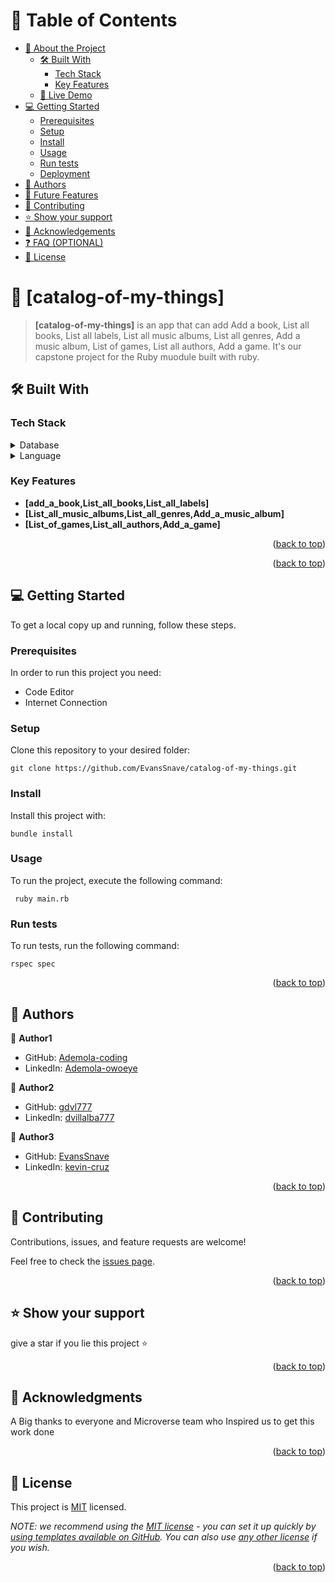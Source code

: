 <a name="readme-top"></a>

<!-- TABLE OF CONTENTS -->

# 📗 Table of Contents

- [📖 About the Project](#about-project)
  - [🛠 Built With](#built-with)
    - [Tech Stack](#tech-stack)
    - [Key Features](#key-features)
  - [🚀 Live Demo](#live-demo)
- [💻 Getting Started](#getting-started)
  - [Prerequisites](#prerequisites)
  - [Setup](#setup)
  - [Install](#install)
  - [Usage](#usage)
  - [Run tests](#run-tests)
  - [Deployment](#deployment)
- [👥 Authors](#authors)
- [🔭 Future Features](#future-features)
- [🤝 Contributing](#contributing)
- [⭐️ Show your support](#support)
- [🙏 Acknowledgements](#acknowledgements)
- [❓ FAQ (OPTIONAL)](#faq)
- [📝 License](#license)

<!-- PROJECT DESCRIPTION -->

# 📖 [catalog-of-my-things] <a name="catalog-of-my-things"></a>

> **[catalog-of-my-things]** is an app that can add Add a book, List all books, List all labels, List all music albums, List all genres, Add a music album, List of games, List all authors, Add a game. It's our capstone project for the Ruby muodule built with ruby. 


## 🛠 Built With <a name="built-with"></a>

### Tech Stack <a name="tech-stack"></a>

<details>
<summary>Database</summary>
  <ul>
    <li><a href="https://www.postgresql.org/">PostgreSQL</a></li>
  </ul>
</details>

<details>
<summary>Language</summary>
  <ul>
    <li>Ruby</li>
  </ul>
</details>

<!-- Features -->

### Key Features <a name="key-features"></a>

- **[add_a_book,List_all_books,List_all_labels]**
- **[List_all_music_albums,List_all_genres,Add_a_music_album]**
- **[List_of_games,List_all_authors,Add_a_game]**

<p align="right">(<a href="#readme-top">back to top</a>)</p>

<!-- LIVE DEMO -->

<!-- ## 🚀 Live Demo <a name="live-demo"></a>

> Add a link to your deployed project.

- [Live Demo Link](https://google.com) -->

<p align="right">(<a href="#readme-top">back to top</a>)</p>

<!-- GETTING STARTED -->

## 💻 Getting Started <a name="getting-started"></a>

To get a local copy up and running, follow these steps.

### Prerequisites

In order to run this project you need:

- Code Editor
- Internet Connection

### Setup

Clone this repository to your desired folder:

```git clone https://github.com/EvansSnave/catalog-of-my-things.git```


### Install

Install this project with:

```bundle install```


### Usage

To run the project, execute the following command:

``` ruby main.rb```

### Run tests

To run tests, run the following command:

```rspec spec```

<p align="right">(<a href="#readme-top">back to top</a>)</p>

<!-- AUTHORS -->

## 👥 Authors <a name="authors"></a>


👤 **Author1**

- GitHub: [Ademola-coding](https://github.com/Ademola-coding)
- LinkedIn: [Ademola-owoeye](https://linkedin.com/in/ademola-owoeye)

👤 **Author2**

- GitHub: [gdvl777](https://github.com/gdvl777)
- LinkedIn: [dvillalba777](https://linkedin.com/in/dvillalba777)

👤 **Author3**

- GitHub: [EvansSnave](https://github.com/EvansSnave)
- LinkedIn: [kevin-cruz](https://linkedin.com/in/kevin-cruz-25159a201)

<p align="right">(<a href="#readme-top">back to top</a>)</p>

<!-- CONTRIBUTING -->

## 🤝 Contributing <a name="contributing"></a>

Contributions, issues, and feature requests are welcome!

Feel free to check the [issues page](../../issues/).

<p align="right">(<a href="#readme-top">back to top</a>)</p>

<!-- SUPPORT -->

## ⭐️ Show your support <a name="support"></a>

give a star if you lie this project ⭐️

<p align="right">(<a href="#readme-top">back to top</a>)</p>

<!-- ACKNOWLEDGEMENTS -->

## 🙏 Acknowledgments <a name="acknowledgements"></a>

A Big thanks to everyone and Microverse team who Inspired us to get this work done

<p align="right">(<a href="#readme-top">back to top</a>)</p>

<!-- LICENSE -->

## 📝 License <a name="license"></a>

This project is [MIT](./LICENSE) licensed.

_NOTE: we recommend using the [MIT license](https://choosealicense.com/licenses/mit/) - you can set it up quickly by [using templates available on GitHub](https://docs.github.com/en/communities/setting-up-your-project-for-healthy-contributions/adding-a-license-to-a-repository). You can also use [any other license](https://choosealicense.com/licenses/) if you wish._

<p align="right">(<a href="#readme-top">back to top</a>)</p>
